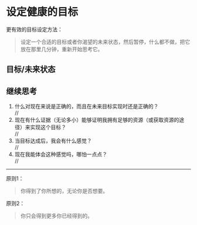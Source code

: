 # 设定健康的目标

更有效的目标设定方法：  
> 设定一个合适的目标或者你渴望的未来状态，然后暂停，什么都不做，把它放在那里几分钟，重新开始思考它。

## 目标/未来状态


## 继续思考
1. 什么对现在来说是正确的，而且在未来目标实现时还是正确的？  
   //
2. 现在有什么证据（无论多小）能够证明我拥有足够的资源（或获取资源的途径）来实现这个目标？  
   //
3. 当目标达成后，我会有什么感觉？  
   //
4. 现在我能体会这种感觉吗，哪怕一点点？  
   //


***
原则1：
> 你得到了你所想的，无论你是否想要。

原则2：
> 你只会得到更多你已经得到的。

